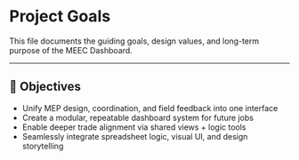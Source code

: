 # Project Goals

This file documents the guiding goals, design values, and long-term purpose of the MEEC Dashboard.

---

## 🎯 Objectives

- Unify MEP design, coordination, and field feedback into one interface
- Create a modular, repeatable dashboard system for future jobs
- Enable deeper trade alignment via shared views + logic tools
- Seamlessly integrate spreadsheet logic, visual UI, and design storytelling
